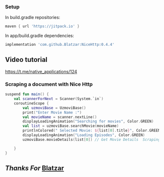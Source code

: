 ### Setup

In build.gradle repositories:

```groovy
maven { url 'https://jitpack.io' }
```

In app/build.gradle dependencies:

```groovy
implementation 'com.github.Blatzar:NiceHttp:0.4.4'
```

## Video tutorial 
https://t.me/native_applications/124

### Scraping a document with Nice Http

```kotlin
suspend fun main() {
    val scannerForNext = Scanner(System.`in`)
    coroutineScope {
        val uzmoviBase = UzmoviBase()
        print("Enter Movie Name :")
        val movieName = scanner.nextLine()
        displayLoadingAnimation("Searching for movies", Color.GREEN)
        val list = uzmoviBase.searchMovie(movieName)
        printlnColored(" Selected Movie: ${list[0].title}", Color.GREEN)
        displayLoadingAnimation("Loading Episodes", Color.GREEN)
        uzmoviBase.movieDetails(list[0]) // Get Movie Details  Scraping by href

    }
}

```

## _Thanks For_  [Blatzar](https://github.com/Blatzar)
